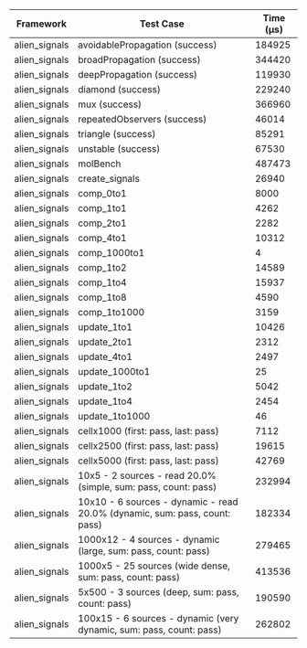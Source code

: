 | Framework | Test Case | Time (μs) |
| --- | --- | --- |
| alien_signals | avoidablePropagation (success) | 184925 |
| alien_signals | broadPropagation (success) | 344420 |
| alien_signals | deepPropagation (success) | 119930 |
| alien_signals | diamond (success) | 229240 |
| alien_signals | mux (success) | 366960 |
| alien_signals | repeatedObservers (success) | 46014 |
| alien_signals | triangle (success) | 85291 |
| alien_signals | unstable (success) | 67530 |
| alien_signals | molBench | 487473 |
| alien_signals | create_signals | 26940 |
| alien_signals | comp_0to1 | 8000 |
| alien_signals | comp_1to1 | 4262 |
| alien_signals | comp_2to1 | 2282 |
| alien_signals | comp_4to1 | 10312 |
| alien_signals | comp_1000to1 | 4 |
| alien_signals | comp_1to2 | 14589 |
| alien_signals | comp_1to4 | 15937 |
| alien_signals | comp_1to8 | 4590 |
| alien_signals | comp_1to1000 | 3159 |
| alien_signals | update_1to1 | 10426 |
| alien_signals | update_2to1 | 2312 |
| alien_signals | update_4to1 | 2497 |
| alien_signals | update_1000to1 | 25 |
| alien_signals | update_1to2 | 5042 |
| alien_signals | update_1to4 | 2454 |
| alien_signals | update_1to1000 | 46 |
| alien_signals | cellx1000 (first: pass, last: pass) | 7112 |
| alien_signals | cellx2500 (first: pass, last: pass) | 19615 |
| alien_signals | cellx5000 (first: pass, last: pass) | 42769 |
| alien_signals | 10x5 - 2 sources - read 20.0% (simple, sum: pass, count: pass) | 232994 |
| alien_signals | 10x10 - 6 sources - dynamic - read 20.0% (dynamic, sum: pass, count: pass) | 182334 |
| alien_signals | 1000x12 - 4 sources - dynamic (large, sum: pass, count: pass) | 279465 |
| alien_signals | 1000x5 - 25 sources (wide dense, sum: pass, count: pass) | 413536 |
| alien_signals | 5x500 - 3 sources (deep, sum: pass, count: pass) | 190590 |
| alien_signals | 100x15 - 6 sources - dynamic (very dynamic, sum: pass, count: pass) | 262802 |
